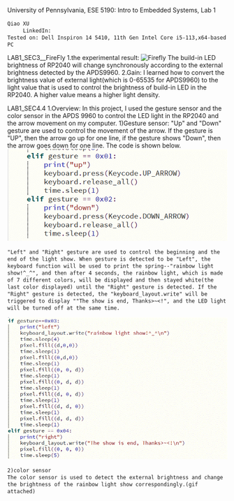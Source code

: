 University of Pennsylvania, ESE 5190: Intro to Embedded Systems, Lab 1

    Qiao XU
         LinkedIn:
    Tested on: Dell Inspiron 14 5410, 11th Gen Intel Core i5-113,x64-based PC
LAB1_SEC3__FireFly 
        1.the experimental result:
![Firefly](https://github.com/23qiaoqiaoo/ese5190-2022-lab1-firefly_Qiao/raw/main/firefly.gif)
    The build-in LED brightness of RP2040 will change synchronously according to the external brightness detected by the APDS9960.
        2.Gain: 
    I learned how to convert the brightness value of external light(which is 0-65535 for APDS9960) to the light value that is used to control the brightness of build-in LED in the RP2040. A higher value means a higher light density.

LAB1_SEC4.4
        1.Overview: 
    In this project, I used the gesture sensor and the color sensor in the APDS 9960 to control the LED light in the RP2040 and the arrow movement on my computer.
    1)Gesture sensor:
    "Up" and "Down" gesture are used to control the movement of the arrow. If the gesture is "UP", then the arrow go up for one line, if the gesture shows "Down", then the arrow goes down for one line. The code is shown below.
![Up_Down](https://github.com/23qiaoqiaoo/ese5190-2022-lab1-firefly_Qiao/blob/595e70c546ee0b2c20d5ae1cc58aa1b2f03dff7a/Up_Down.gif)
    
    "Left" and "Right" gesture are used to control the beginning and the end of the light show. When gesture is detected to be "Left", the keyboard function will be used to print the spring--"rainbow light show!^_^", and then after 4 seconds, the rainbow light, which is made of 7 different colors, will be displayed and then stayed white(the last color displayed) until the "Right" gesture is detected. If the "Right" gesture is detected, the "keyboard_layout.write" will be triggered to display ""The show is end, Thanks>~<!", and the LED light will be turned off at the same time.

![Left_Right_gesture](https://github.com/23qiaoqiaoo/ese5190-2022-lab1-firefly_Qiao/blob/595e70c546ee0b2c20d5ae1cc58aa1b2f03dff7a/Left_Right_gesture.gif) 
    
    2)color sensor
    The color sensor is used to detect the external brightness and change the brightness of the rainbow light show correspondingly.(gif attached)




